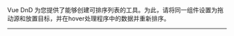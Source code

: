 Vue DnD 为您提供了能够创建可排序列表的工具。为此，请将同一组件设置为拖动源和放置目标，并在hover处理程序中的数据并重新排序。

----
<br>
<br>
<br>

<script setup>
import Simple from '../../.vitepress/examples/04-sortable/simple'
</script>

<Simple></Simple>

